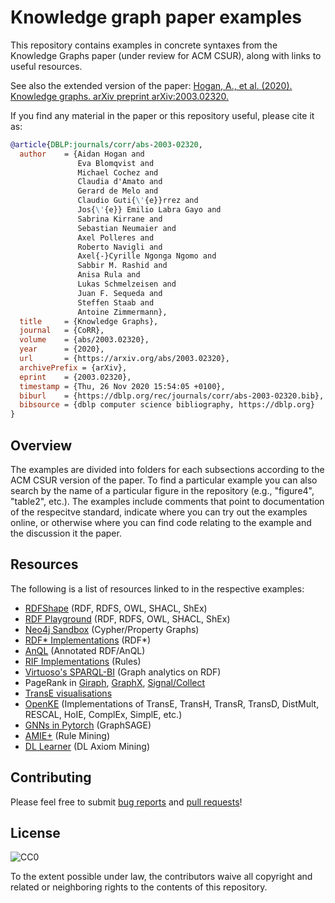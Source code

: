 # Knowledge graph paper examples

This repository contains examples in concrete syntaxes from the Knowledge Graphs paper (under review for ACM CSUR), along with links to useful resources.

See also the extended version of the paper: [Hogan, A., et al. (2020). Knowledge graphs. arXiv preprint arXiv:2003.02320.](https://arxiv.org/abs/2003.02320)

If you find any material in the paper or this repository useful, please cite it as:

```bibtex
@article{DBLP:journals/corr/abs-2003-02320,
  author    = {Aidan Hogan and
               Eva Blomqvist and
               Michael Cochez and
               Claudia d'Amato and
               Gerard de Melo and
               Claudio Guti{\'{e}}rrez and
               Jos{\'{e}} Emilio Labra Gayo and
               Sabrina Kirrane and
               Sebastian Neumaier and
               Axel Polleres and
               Roberto Navigli and
               Axel{-}Cyrille Ngonga Ngomo and
               Sabbir M. Rashid and
               Anisa Rula and
               Lukas Schmelzeisen and
               Juan F. Sequeda and
               Steffen Staab and
               Antoine Zimmermann},
  title     = {Knowledge Graphs},
  journal   = {CoRR},
  volume    = {abs/2003.02320},
  year      = {2020},
  url       = {https://arxiv.org/abs/2003.02320},
  archivePrefix = {arXiv},
  eprint    = {2003.02320},
  timestamp = {Thu, 26 Nov 2020 15:54:05 +0100},
  biburl    = {https://dblp.org/rec/journals/corr/abs-2003-02320.bib},
  bibsource = {dblp computer science bibliography, https://dblp.org}
}
```

## Overview

The examples are divided into folders for each subsections according to the ACM CSUR version of the paper.
To find a particular example you can also search by the name of a particular figure in the repository (e.g., "figure4", "table2", etc.).
The examples include comments that point to documentation of the respecitve standard, indicate where you can try out the examples online, or otherwise where you can find code relating to the example and the discussion it the paper.

## Resources

The following is a list of resources linked to in the respective examples:

* [RDFShape](https://rdfshape.weso.es/) (RDF, RDFS, OWL, SHACL, ShEx)
* [RDF Playground](http://rdfplayground.dcc.uchile.cl/) (RDF, RDFS, OWL, SHACL, ShEx)
* [Neo4j Sandbox](https://sandbox.neo4j.com/) (Cypher/Property Graphs)
* [RDF* Implementations](https://github.com/w3c/rdf-star) (RDF*)
* [AnQL](https://github.com/nunolopes/anql) (Annotated RDF/AnQL)
* [RIF Implementations](https://www.w3.org/2005/rules/wiki/Implementations) (Rules)
* [Virtuoso's SPARQL-BI](https://medium.com/virtuoso-blog/graph-analytics-using-virtuosos-sparql-bi-extensions-to-sparql-5e75b4be32b3) (Graph analytics on RDF)
* PageRank in [Giraph](https://github.com/usi-systems/giraph-pagerank), [GraphX](https://spark.apache.org/docs/1.6.1/api/java/org/apache/spark/graphx/lib/PageRank.html), [Signal/Collect](https://uzh.github.io/signal-collect/)
* [TransE visualisations](http://www.ccri.com/2018/06/27/use-transe-effectively/)
* [OpenKE](https://github.com/thunlp/OpenKE) (Implementations of TransE, TransH, TransR, TransD, DistMult, RESCAL, HoIE, ComplEx, SimplE, etc.)
* [GNNs in Pytorch](https://towardsdatascience.com/hands-on-graph-neural-networks-with-pytorch-pytorch-geometric-359487e221a8) (GraphSAGE)
* [AMIE+](https://github.com/samehkamaleldin/amie_plus) (Rule Mining)
* [DL Learner](https://dl-learner.org/) (DL Axiom Mining)

## Contributing

Please feel free to submit [bug reports](https://github.com/knowledge-graphs-tutorial/examples/issues) and [pull requests](https://github.com/knowledge-graphs-tutorial/examples/pulls)!

## License

![CC0](https://licensebuttons.net/p/zero/1.0/88x31.png)

To the extent possible under law, the contributors waive all copyright and related or neighboring rights to the contents of this repository.
